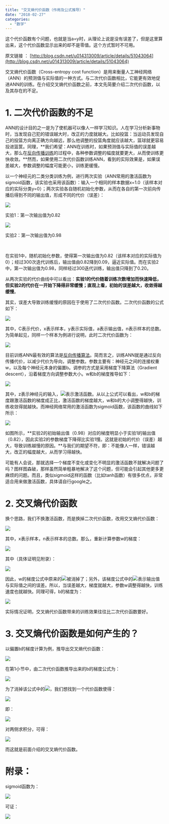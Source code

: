 ```yaml
---
title: "交叉熵代价函数（作用及公式推导）"
date: "2018-02-27"
categories: 
  - "数学"
---
```


这个代价函数有个问题，也就是当a=y时，从理论上说是没有误差了，但是这里算出来，这个代价函数显示出来的却不是零值。这个方式暂时不可用。

原文链接 ： [http://blog.csdn.net/u014313009/article/details/51043064](http://blog.csdn.net/u014313009/article/details/51043064)

交叉熵代价函数（Cross-entropy cost function）是用来衡量人工神经网络（ANN）的预测值与实际值的一种方式。与二次代价函数相比，它能更有效地促进ANN的训练。在介绍交叉熵代价函数之前，本文先简要介绍二次代价函数，以及其存在的不足。

# **1\. 二次代价函数的不足**

ANN的设计目的之一是为了使机器可以像人一样学习知识。人在学习分析新事物时，当发现自己犯的错误越大时，改正的力度就越大。比如投篮：当运动员发现自己的投篮方向离正确方向越远，那么他调整的投篮角度就应该越大，篮球就更容易投进篮筐。同理，**我们希望：ANN在训练时，如果预测值与实际值的误差越大，那么在[反向传播训练](http://blog.csdn.net/u014313009/article/details/51039334)的过程中，各种参数调整的幅度就要更大，从而使训练更快收敛。**然而，如果使用二次代价函数训练ANN，看到的实际效果是，如果误差越大，参数调整的幅度可能更小，训练更缓慢。

以一个神经元的二类分类训练为例，进行两次实验（ANN常用的激活函数为sigmoid函数，该实验也采用该函数）：输入一个相同的样本数据x=1.0（该样本对应的实际分类y=0）；两次实验各自随机初始化参数，从而在各自的第一次前向传播后得到不同的输出值，形成不同的代价（误差）：

![](http://img.blog.csdn.net/20160402155654660)

实验1：第一次输出值为0.82

![](http://img.blog.csdn.net/20160402160332006)

实验2：第一次输出值为0.98

 

在实验1中，随机初始化参数，使得第一次输出值为0.82（该样本对应的实际值为0）；经过300次迭代训练后，输出值由0.82降到0.09，逼近实际值。而在实验2中，第一次输出值为0.98，同样经过300迭代训练，输出值只降到了0.20。

从两次实验的代价曲线中可以看出：**实验1的代价随着训练次数增加而快速降低，但实验2的代价在一开始下降得非常缓慢；直观上看，初始的误差越大，收敛得越缓慢**。

其实，误差大导致训练缓慢的原因在于使用了二次代价函数。二次代价函数的公式如下：

![](http://img.blog.csdn.net/20160402180717102)

其中，C表示代价，x表示样本，y表示实际值，a表示输出值，n表示样本的总数。为简单起见，同样一个样本为例进行说明，此时二次代价函数为：

![](http://img.blog.csdn.net/20160402162353795)

目前训练ANN最有效的算法是[反向传播算法](http://blog.csdn.net/u014313009/article/details/51039334)。简而言之，训练ANN就是通过反向传播代价，以减少代价为导向，调整参数。参数主要有：神经元之间的连接权重w，以及每个神经元本身的偏置b。调参的方式是采用梯度下降算法（Gradient descent），沿着梯度方向调整参数大小。w和b的梯度推导如下：

![](http://img.blog.csdn.net/20160402175137034)

其中，z表示神经元的输入，![](http://img.blog.csdn.net/20160402163620081)表示激活函数。从以上公式可以看出，w和b的梯度跟激活函数的梯度成正比，激活函数的梯度越大，w和b的大小调整得越快，训练收敛得就越快。而神经网络常用的激活函数为sigmoid函数，该函数的曲线如下所示：

![](http://img.blog.csdn.net/20160402165516510)

如图所示，**实验2的初始输出值（0.98）对应的梯度明显小于实验1的输出值（0.82），因此实验2的参数梯度下降得比实验1慢。这就是初始的代价（误差）越大，导致训练越慢的原因。**与我们的期望不符，即：不能像人一样，错误越大，改正的幅度越大，从而学习得越快。

可能有人会说，那就选择一个梯度不变化或变化不明显的激活函数不就解决问题了吗？图样图森破，那样虽然简单粗暴地解决了这个问题，但可能会引起其他更多更麻烦的问题。而且，类似sigmoid这样的函数（比如tanh函数）有很多优点，非常适合用来做激活函数，具体请自行google之。

# **2\. 交叉熵代价函数**

换个思路，我们不换激活函数，而是换掉二次代价函数，改用交叉熵代价函数：

![](http://img.blog.csdn.net/20160402172100739)

其中，x表示样本，n表示样本的总数。那么，重新计算参数w的梯度：

![](http://img.blog.csdn.net/20160402180457695)

其中（具体证明见附录）：

![](http://img.blog.csdn.net/20160402172758429)

因此，w的梯度公式中原来的![](http://img.blog.csdn.net/20160402173050133)被消掉了；另外，该梯度公式中的![](http://img.blog.csdn.net/20160402173229228)表示输出值与实际值之间的误差。所以，当误差越大，梯度就越大，参数w调整得越快，训练速度也就越快。同理可得，b的梯度为：

![](http://img.blog.csdn.net/20160402173528448)

实际情况证明，交叉熵代价函数带来的训练效果往往比二次代价函数要好。

# **3\. 交叉熵代价函数是如何产生的？**

以偏置b的梯度计算为例，推导出交叉熵代价函数：

![](http://img.blog.csdn.net/20160402175021846)

在第1小节中，由二次代价函数推导出来的b的梯度公式为：

![](http://img.blog.csdn.net/20160402175556598)

为了消掉该公式中的![](http://img.blog.csdn.net/20160402173050133)，我们想找到一个代价函数使得：

![](http://img.blog.csdn.net/20160402175717473)

即：

![](http://img.blog.csdn.net/20160402175948896)

对两侧求积分，可得：

![](http://img.blog.csdn.net/20160402180140959)

而这就是前面介绍的交叉熵代价函数。

# **附录：**

sigmoid函数为：

**![](http://img.blog.csdn.net/20161230105018780?watermark/2/text/aHR0cDovL2Jsb2cuY3Nkbi5uZXQvdTAxNDMxMzAwOQ==/font/5a6L5L2T/fontsize/400/fill/I0JBQkFCMA==/dissolve/70/gravity/Center)**

可证：

![](http://img.blog.csdn.net/20161230105146123?watermark/2/text/aHR0cDovL2Jsb2cuY3Nkbi5uZXQvdTAxNDMxMzAwOQ==/font/5a6L5L2T/fontsize/400/fill/I0JBQkFCMA==/dissolve/70/gravity/Center)
